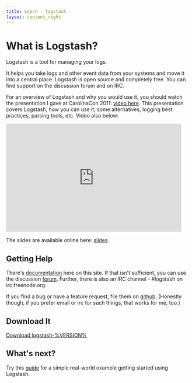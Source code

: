 ```yaml
---
title: Learn - logstash
layout: content_right
---
```

# What is Logstash?

Logstash is a tool for managing your logs.

It helps you take logs and other event data from your systems and move it into
a central place. Logstash is open source and completely free. You can find
support on the discussion forum and on IRC.

For an overview of Logstash and why you would use it, you should watch the
presentation I gave at CarolinaCon 2011: 
[video here](http://carolinacon.blip.tv/file/5105901/). This presentation covers
Logstash, how you can use it, some alternatives, logging best practices,
parsing tools, etc. Video also below:

<!--
<embed src="http://blip.tv/play/gvE9grjcdQI" type="application/x-shockwave-flash" width="480" height="296" allowscriptaccess="always" allowfullscreen="true"></embed>

The slides are available online here: [slides](http://goo.gl/68c62). The slides
include speaker notes (click 'actions' then 'speaker notes').
-->
<iframe width="480" height="296" src="http://www.youtube.com/embed/RuUFnog29M4" frameborder="0" allowfullscreen="allowfullscreen"></iframe>

The slides are available online here: [slides](http://semicomplete.com/presentations/logstash-puppetconf-2012/).

## Getting Help

There's [documentation](http://www.elastic.co/guide/en/logstash/current/index.html) here on this site. If that isn't sufficient, you can
use the discussion [forum](https://discuss.elastic.co/c/logstash). Further, there is also
an IRC channel - #logstash on irc.freenode.org.

If you find a bug or have a feature request, file them
on [github](https://github.com/elasticsearch/logstas/issues). (Honestly though, if you prefer email or irc
for such things, that works for me, too.)

## Download It

[Download logstash-%VERSION%](https://download.elastic.co/logstash/logstash/logstash-%VERSION%.tar.gz)

## What's next?

Try this [guide](http://www.elastic.co/guide/en/logstash/current/getting-started-with-logstash.html) for a simple
real-world example getting started using Logstash.
